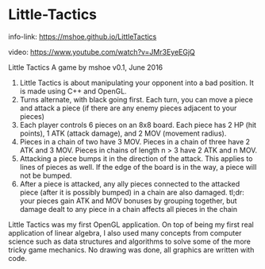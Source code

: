 # Little-Tactics
info-link: https://mshoe.github.io/LittleTactics

video: https://www.youtube.com/watch?v=JMr3EyeEGjQ

Little Tactics
A game by mshoe
v0.1, June 2016
1. Little Tactics is about manipulating your opponent into a bad position. It is made using C++ and OpenGL.
2. Turns alternate, with black going first. Each turn, you can move a piece and attack a piece (if there are any enemy pieces adjacent to your pieces)
3. Each player controls 6 pieces on an 8x8 board. Each piece has 2 HP (hit points), 1 ATK (attack damage), and 2 MOV (movement radius).
4. Pieces in a chain of two have 3 MOV. Pieces in a chain of three have 2 ATK and 3 MOV. Pieces in chains of length n > 3 have 2 ATK and n MOV.
5. Attacking a piece bumps it in the direction of the attack. This applies to lines of pieces as well. If the edge of the board is in the way, a piece will not be bumped.
6. After a piece is attacked, any ally pieces connected to the attacked piece (after it is possibly bumped) in a chain are also damaged.
tl;dr: your pieces gain ATK and MOV bonuses by grouping together, but damage dealt to any piece in a chain affects all pieces in the chain

Little Tactics was my first OpenGL application. On top of being my first real application of linear algebra, I also used many concepts from computer science such as data structures and algorithms to solve some of the more tricky game mechanics. 
No drawing was done, all graphics are written with code.
